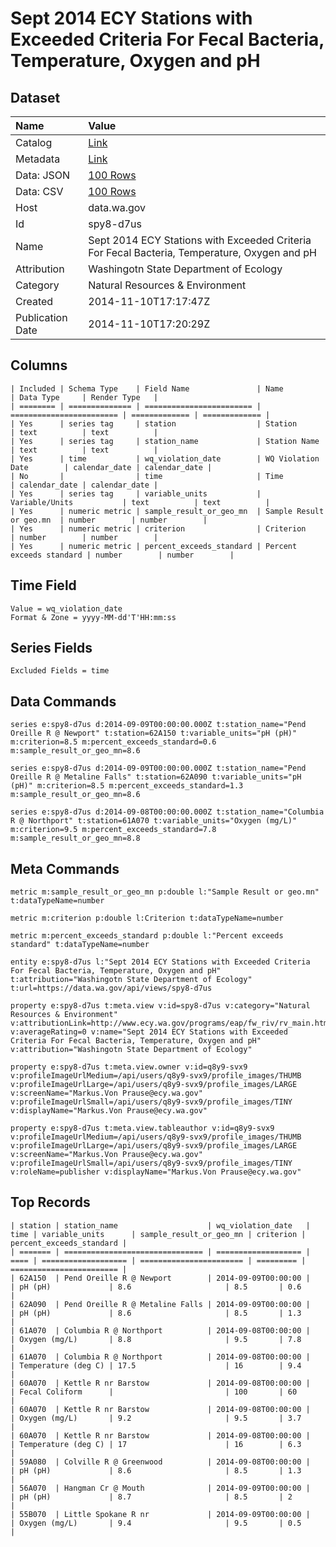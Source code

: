 # Sept 2014 ECY Stations with Exceeded Criteria For Fecal Bacteria, Temperature, Oxygen and pH

## Dataset

| Name | Value |
| :--- | :---- |
| Catalog | [Link](https://catalog.data.gov/dataset/sept-2014-ecy-stations-with-exceeded-criteria-for-fecal-bacteria-temperature-oxygen-and-ph-f89c7) |
| Metadata | [Link](https://data.wa.gov/api/views/spy8-d7us) |
| Data: JSON | [100 Rows](https://data.wa.gov/api/views/spy8-d7us/rows.json?max_rows=100) |
| Data: CSV | [100 Rows](https://data.wa.gov/api/views/spy8-d7us/rows.csv?max_rows=100) |
| Host | data.wa.gov |
| Id | spy8-d7us |
| Name | Sept 2014 ECY Stations with Exceeded Criteria For Fecal Bacteria, Temperature, Oxygen and pH |
| Attribution | Washingotn State Department of Ecology |
| Category | Natural Resources & Environment |
| Created | 2014-11-10T17:17:47Z |
| Publication Date | 2014-11-10T17:20:29Z |

## Columns

```ls
| Included | Schema Type    | Field Name               | Name                     | Data Type     | Render Type   |
| ======== | ============== | ======================== | ======================== | ============= | ============= |
| Yes      | series tag     | station                  | Station                  | text          | text          |
| Yes      | series tag     | station_name             | Station Name             | text          | text          |
| Yes      | time           | wq_violation_date        | WQ Violation Date        | calendar_date | calendar_date |
| No       |                | time                     | Time                     | calendar_date | calendar_date |
| Yes      | series tag     | variable_units           | Variable/Units           | text          | text          |
| Yes      | numeric metric | sample_result_or_geo_mn  | Sample Result or geo.mn  | number        | number        |
| Yes      | numeric metric | criterion                | Criterion                | number        | number        |
| Yes      | numeric metric | percent_exceeds_standard | Percent exceeds standard | number        | number        |
```

## Time Field

```ls
Value = wq_violation_date
Format & Zone = yyyy-MM-dd'T'HH:mm:ss
```

## Series Fields

```ls
Excluded Fields = time
```

## Data Commands

```ls
series e:spy8-d7us d:2014-09-09T00:00:00.000Z t:station_name="Pend Oreille R @ Newport" t:station=62A150 t:variable_units="pH (pH)" m:criterion=8.5 m:percent_exceeds_standard=0.6 m:sample_result_or_geo_mn=8.6

series e:spy8-d7us d:2014-09-09T00:00:00.000Z t:station_name="Pend Oreille R @ Metaline Falls" t:station=62A090 t:variable_units="pH (pH)" m:criterion=8.5 m:percent_exceeds_standard=1.3 m:sample_result_or_geo_mn=8.6

series e:spy8-d7us d:2014-09-08T00:00:00.000Z t:station_name="Columbia R @ Northport" t:station=61A070 t:variable_units="Oxygen (mg/L)" m:criterion=9.5 m:percent_exceeds_standard=7.8 m:sample_result_or_geo_mn=8.8
```

## Meta Commands

```ls
metric m:sample_result_or_geo_mn p:double l:"Sample Result or geo.mn" t:dataTypeName=number

metric m:criterion p:double l:Criterion t:dataTypeName=number

metric m:percent_exceeds_standard p:double l:"Percent exceeds standard" t:dataTypeName=number

entity e:spy8-d7us l:"Sept 2014 ECY Stations with Exceeded Criteria For Fecal Bacteria, Temperature, Oxygen and pH" t:attribution="Washingotn State Department of Ecology" t:url=https://data.wa.gov/api/views/spy8-d7us

property e:spy8-d7us t:meta.view v:id=spy8-d7us v:category="Natural Resources & Environment" v:attributionLink=http://www.ecy.wa.gov/programs/eap/fw_riv/rv_main.html v:averageRating=0 v:name="Sept 2014 ECY Stations with Exceeded Criteria For Fecal Bacteria, Temperature, Oxygen and pH" v:attribution="Washingotn State Department of Ecology"

property e:spy8-d7us t:meta.view.owner v:id=q8y9-svx9 v:profileImageUrlMedium=/api/users/q8y9-svx9/profile_images/THUMB v:profileImageUrlLarge=/api/users/q8y9-svx9/profile_images/LARGE v:screenName="Markus.Von Prause@ecy.wa.gov" v:profileImageUrlSmall=/api/users/q8y9-svx9/profile_images/TINY v:displayName="Markus.Von Prause@ecy.wa.gov"

property e:spy8-d7us t:meta.view.tableauthor v:id=q8y9-svx9 v:profileImageUrlMedium=/api/users/q8y9-svx9/profile_images/THUMB v:profileImageUrlLarge=/api/users/q8y9-svx9/profile_images/LARGE v:screenName="Markus.Von Prause@ecy.wa.gov" v:profileImageUrlSmall=/api/users/q8y9-svx9/profile_images/TINY v:roleName=publisher v:displayName="Markus.Von Prause@ecy.wa.gov"
```

## Top Records

```ls
| station | station_name                    | wq_violation_date   | time | variable_units      | sample_result_or_geo_mn | criterion | percent_exceeds_standard | 
| ======= | =============================== | =================== | ==== | =================== | ======================= | ========= | ======================== | 
| 62A150  | Pend Oreille R @ Newport        | 2014-09-09T00:00:00 |      | pH (pH)             | 8.6                     | 8.5       | 0.6                      | 
| 62A090  | Pend Oreille R @ Metaline Falls | 2014-09-09T00:00:00 |      | pH (pH)             | 8.6                     | 8.5       | 1.3                      | 
| 61A070  | Columbia R @ Northport          | 2014-09-08T00:00:00 |      | Oxygen (mg/L)       | 8.8                     | 9.5       | 7.8                      | 
| 61A070  | Columbia R @ Northport          | 2014-09-08T00:00:00 |      | Temperature (deg C) | 17.5                    | 16        | 9.4                      | 
| 60A070  | Kettle R nr Barstow             | 2014-09-08T00:00:00 |      | Fecal Coliform      |                         | 100       | 60                       | 
| 60A070  | Kettle R nr Barstow             | 2014-09-08T00:00:00 |      | Oxygen (mg/L)       | 9.2                     | 9.5       | 3.7                      | 
| 60A070  | Kettle R nr Barstow             | 2014-09-08T00:00:00 |      | Temperature (deg C) | 17                      | 16        | 6.3                      | 
| 59A080  | Colville R @ Greenwood          | 2014-09-08T00:00:00 |      | pH (pH)             | 8.6                     | 8.5       | 1.3                      | 
| 56A070  | Hangman Cr @ Mouth              | 2014-09-09T00:00:00 |      | pH (pH)             | 8.7                     | 8.5       | 2                        | 
| 55B070  | Little Spokane R nr             | 2014-09-09T00:00:00 |      | Oxygen (mg/L)       | 9.4                     | 9.5       | 0.5                      | 
```